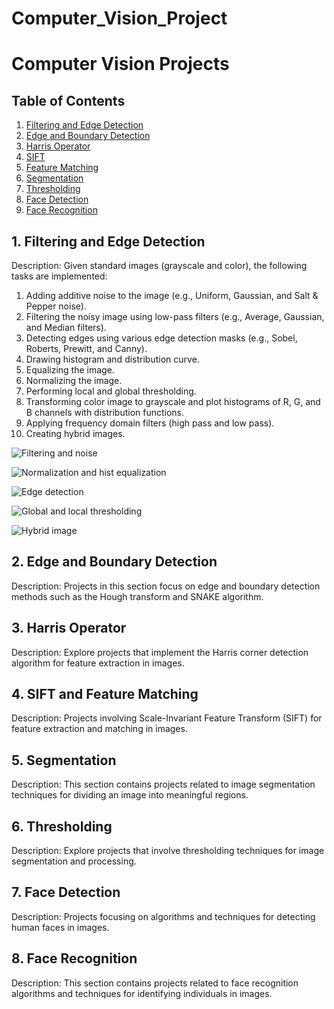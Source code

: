 # Computer_Vision_Project
# Computer Vision Projects

## Table of Contents

1. [Filtering and Edge Detection](#filtering-and-edge-detection)
2. [Edge and Boundary Detection](#edge-and-boundary-detection)
3. [Harris Operator](#harris-operator)
4. [SIFT](#sift)
5. [Feature Matching](#feature-matching)
6. [Segmentation](#segmentation)
7. [Thresholding](#thresholding)
8. [Face Detection](#face-detection)
9. [Face Recognition](#face-recognition)

## 1. Filtering and Edge Detection

Description: Given standard images (grayscale and color), the following tasks are implemented:

1. Adding additive noise to the image (e.g., Uniform, Gaussian, and Salt & Pepper noise).
2. Filtering the noisy image using low-pass filters (e.g., Average, Gaussian, and Median filters).
3. Detecting edges using various edge detection masks (e.g., Sobel, Roberts, Prewitt, and Canny).
4. Drawing histogram and distribution curve.
5. Equalizing the image.
6. Normalizing the image.
7. Performing local and global thresholding.
8. Transforming color image to grayscale and plot histograms of R, G, and B channels with distribution functions.
9. Applying frequency domain filters (high pass and low pass).
10. Creating hybrid images.
    
![Filtering and noise](https://drive.google.com/uc?export=download&id=1vlK6lHjAeqAHO6eGvNAK_FiJUtPx0ZLQ)

![Normalization and hist equalization](https://drive.google.com/uc?export=download&id=1PtLo5rxZh4s2ZHOBa3bSKtmn3IpnLklr)

![Edge detection](https://drive.google.com/uc?export=download&id=1zfA2J4TWo5ArPjbwjM0u2MNomxRtDeoo)

![Global and local thresholding](https://drive.google.com/uc?export=download&id=1nN0qXlbr4n0Z9uGzL7fOpE3WNC6pmRKf)

![Hybrid image](https://drive.google.com/uc?export=download&id=1BxjBJnGqtTPrxVas948IE5104v-0f5XT)

## 2. Edge and Boundary Detection

Description: Projects in this section focus on edge and boundary detection methods such as the Hough transform and SNAKE algorithm.

## 3. Harris Operator

Description: Explore projects that implement the Harris corner detection algorithm for feature extraction in images.

## 4. SIFT and Feature Matching

Description: Projects involving Scale-Invariant Feature Transform (SIFT) for feature extraction and matching in images.

## 5. Segmentation

Description: This section contains projects related to image segmentation techniques for dividing an image into meaningful regions.

## 6. Thresholding

Description: Explore projects that involve thresholding techniques for image segmentation and processing.

## 7. Face Detection

Description: Projects focusing on algorithms and techniques for detecting human faces in images.

## 8. Face Recognition

Description: This section contains projects related to face recognition algorithms and techniques for identifying individuals in images.
